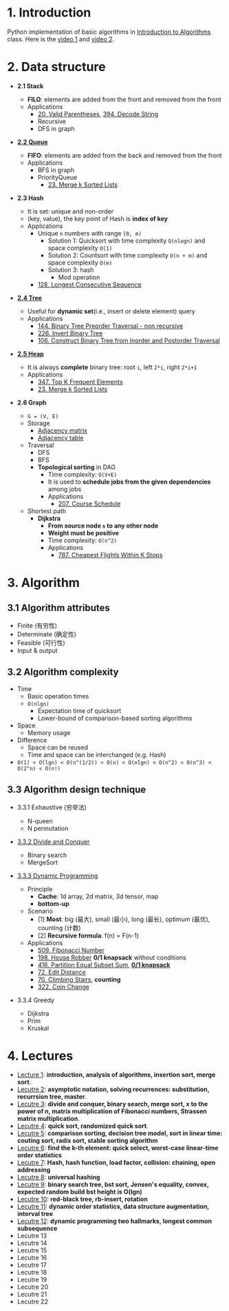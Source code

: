 # 1. Introduction
Python implementation of basic algorithms in [Introduction to Algorithms](https://ocw.mit.edu/courses/electrical-engineering-and-computer-science/6-046j-introduction-to-algorithms-sma-5503-fall-2005/) class. Here is the [video 1](https://open.163.com/movie/2010/12/G/F/M6UTT5U0I_M6V2T1JGF.html) and [video 2](https://www.bilibili.com/video/av8481187).

# 2. Data structure
- **2.1 Stack**
    - **FILO**: elements are added from the front and removed from the front
    - Applications
        - [20. Valid Parentheses](https://leetcode.com/problems/valid-parentheses/), [394. Decode String](https://leetcode.com/problems/decode-string/)
        - Recursive
        - DFS in graph

- [**2.2 Queue**](https://www.pythoncentral.io/use-queue-beginners-guide/)
    - **FIFO**: elements are added from the back and removed from the front
    - Applications
        - BFS in graph
        - PriorityQueue
            - [23. Merge k Sorted Lists](https://leetcode.com/problems/merge-k-sorted-lists/)

- **2.3 Hash**
    - It is set: unique and non-order
    - (key, value), the key point of Hash is **index of key**
    - Applications
        - Unique `n` numbers with range `[0, m)`
            - Solution 1: Quicksort with time complexity `O(nlogn)` and space complexity `O(1)`
            - Solution 2: Countsort with time complexity `O(n + m)` and space complexity `O(m)`
            - Solution 3: hash
                - Mod operation
        - [128. Longest Consecutive Sequence](https://leetcode.com/problems/longest-consecutive-sequence/)
                
- [**2.4 Tree**](https://github.com/gaoisbest/Basic-Algorithms/blob/master/Tree/README.md)
    - Useful for **dynamic set**(i.e., insert or delete element) query
    - Applications
        - [144. Binary Tree Preorder Traversal - non recursive](https://leetcode.com/problems/binary-tree-preorder-traversal/)
        - [226. Invert Binary Tree](https://leetcode.com/problems/invert-binary-tree/)
        - [106. Construct Binary Tree from Inorder and Postorder Traversal](https://leetcode.com/problems/construct-binary-tree-from-inorder-and-postorder-traversal/)
        
- [**2.5 Heap**](https://towardsdatascience.com/data-structure-heap-23d4c78a6962)
    - It is always **complete** binary tree: root `i`, left `2*i`, right `2*i+1`
    - Applications
        - [347. Top K Frequent Elements](https://leetcode.com/problems/top-k-frequent-elements/)
        - [23. Merge k Sorted Lists](https://leetcode.com/problems/merge-k-sorted-lists/)
        
- **2.6 Graph**
    - `G = (V, E)`
    - Storage
        - [Adjacency matrix](https://en.wikipedia.org/wiki/Adjacency_matrix)
        - [Adjacency table](https://www.geeksforgeeks.org/topological-sorting/)
    - Traversal
        - DFS
        - BFS
        - **Topological sorting** in DAG
            - Time complexity: `O(V+E)`
            - It is used to **schedule jobs from the given dependencies** among jobs
            - Applications
                - [207. Course Schedule](https://leetcode.com/problems/course-schedule/)
    - Shortest path
        - **Dijkstra**
            - **From source node `s` to any other node**
            - **Weight must be positive**
            - Time complexity: `O(n^2)`
            - Applications
                - [787. Cheapest Flights Within K Stops](https://leetcode.com/problems/cheapest-flights-within-k-stops/)
   
# 3. Algorithm

## 3.1 Algorithm attributes
- Finite (有穷性)
- Determinate (确定性)
- Feasible (可行性)
- Input & output

## 3.2 Algorithm complexity
- Time
    - Basic operation times
    - `O(nlgn)`
        - Expectation time of quicksort
        - Lower-bound of comparison-based sorting algorithms
- Space
    - Memory usage
- Difference
    - Space can be reused
    - Time and space can be interchanged (e.g. Hash)
- `O(1) < O(lgn) < O(n^(1/2)) < O(n) < O(nlgn) < O(n^2) < O(n^3) < O(2^n) < O(n!)`

## 3.3 Algorithm design technique
- 3.3.1 Exhaustive (穷举法)
    - N-queen
    - N permutation
- [3.3.2 Divide and Conquer](https://github.com/gaoisbest/Basic-Algorithms/blob/master/Divide_and_Conquer/README.md)
    - Binary search
    - MergeSort
- [3.3.3 Dynamic Programming](https://github.com/gaoisbest/Basic-Algorithms/blob/master/Dynamic_Programming/README.md)
    - Principle
        - **Cache**: 1d array, 2d matrix, 3d tensor, map
        - **bottom-up**
    - Scenario
        - [1] **Most**: big (最大), small (最小), long (最长), optimum (最优), counting (计数)
        - [2] **Recursive formula**: f(n) = F(n-1)
    - Applications
        - [509. Fibonacci Number](https://leetcode.com/problems/fibonacci-number/)
        - [198. House Robber](https://leetcode.com/problems/house-robber/) **0/1 knapsack** without conditions
        - [416. Partition Equal Subset Sum](https://leetcode.com/problems/partition-equal-subset-sum/), [**0/1 knapsack**](https://www.cnblogs.com/Christal-R/p/Dynamic_programming.html)
        - [72. Edit Distance](https://leetcode.com/problems/edit-distance/)
        - [70. Climbing Stairs](https://leetcode.com/problems/climbing-stairs/), **counting**
        - [322. Coin Change](https://leetcode.com/problems/coin-change/)
        
- 3.3.4 Greedy
    - Dijkstra
    - Prim
    - Kruskal

# 4. Lectures
- [Lecture 1](https://github.com/gaoisbest/Basic-Algorithms/blob/master/lectures/Lecture-01.md): **introduction, analysis of algorithms, insertion sort, merge sort**.
- [Lecutre 2](https://github.com/gaoisbest/Basic-Algorithms/blob/master/lectures/Lecture-02.md): **asymptotic notation, solving recurrences: substitution, recurrsion tree, master**.
- [Lecutre 3](https://github.com/gaoisbest/Basic-Algorithms/blob/master/lectures/Lecture-03.md): **divide and conquer, binary search, merge sort, x to the power of n, matrix multiplication of Fibonacci numbers, Strassen matrix multiplication**.
- [Lecutre 4](https://github.com/gaoisbest/Basic-Algorithms/blob/master/lectures/Lecture-04.md): **quick sort, randomized quick sort**.
- [Lecutre 5](https://github.com/gaoisbest/Basic-Algorithms/blob/master/lectures/Lecture-05.md): **comparison sorting, decision tree model, sort in linear time: couting sort, radix sort, stable sorting algorithm**
- [Lecutre 6](https://github.com/gaoisbest/Basic-Algorithms/blob/master/lectures/Lecture-06.md): **find the k-th element: quick select, worst-case linear-time order statistics**
- [Lecutre 7](https://github.com/gaoisbest/Basic-Algorithms/blob/master/lectures/Lecture-07.md): **Hash, hash function, load factor, collision: chaining, open addressing**
- [Lecutre 8](https://github.com/gaoisbest/Basic-Algorithms/blob/master/lectures/Lecture-08.md): **universal hashing**
- [Lecutre 9](https://github.com/gaoisbest/Basic-Algorithms/blob/master/lectures/Lecture-09.md): **binary search tree, bst sort, Jensen's equality, convex, expected random build bst height is O(lgn)**
- [Lecutre 10](https://github.com/gaoisbest/Basic-Algorithms/blob/master/lectures/Lecture-10.md): **red-black tree, rb-insert, rotation**
- [Lecutre 11](https://github.com/gaoisbest/Basic-Algorithms/blob/master/lectures/Lecture-11.md): **dynamic order statistics, data structure augmentation, interval tree**
- [Lecutre 12](https://github.com/gaoisbest/Basic-Algorithms/blob/master/lectures/Lecture-12.md): **dynamic programming two hallmarks, longest common subsequence**
- Lecutre 13
- Lecutre 14
- Lecutre 15
- Lecutre 16
- Lecutre 17
- Lecutre 18
- Lecutre 19
- Lecutre 20
- Lecutre 21
- Lecutre 22
